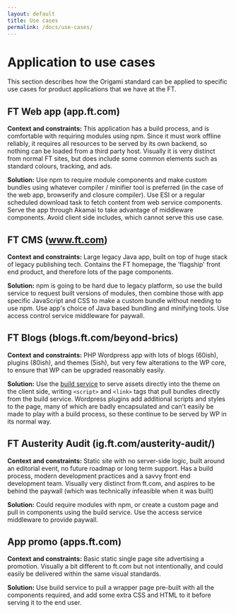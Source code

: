 ```yaml
---
layout: default
title: Use cases
permalink: /docs/use-cases/
---
```


# Application to use cases

This section describes how the Origami standard can be applied to specific use cases for product applications that we have at the FT.

## FT Web app (app.ft.com)

**Context and constraints:** This application has a build process, and is comfortable with requiring modules using  npm.  Since it must work offline reliably, it requires all resources to be served by its own backend, so nothing can be loaded from a third party host.  Visually it is very distinct from normal FT sites, but does include some common elements such as standard colours, tracking, and ads.

**Solution:** Use npm to require module components and make custom bundles using whatever compiler / minifier tool is preferred (in the case of the web app, browserify and closure compiler).  Use ESI or a regular scheduled download task to fetch content from web service components.  Serve the app through Akamai to take advantage of middleware components.  Avoid client side includes, which cannot serve this use case.


## FT CMS (www.ft.com)

**Context and constraints:** Large legacy Java app, built on top of huge stack of legacy publishing tech.  Contains the FT homepage, the 'flagship' front end product, and therefore lots of the page components.

**Solution:** npm is going to be hard due to legacy platform, so use the build service to request built versions of modules, then combine those with app specific JavaScript and CSS to make a custom bundle without needing to use npm.  Use app's choice of Java based bundling and minifying tools.  Use access control service middleware for paywall.


## FT Blogs (blogs.ft.com/beyond-brics)

**Context and constraints:** PHP Wordpress app with lots of blogs (60ish), plugins (80ish), and themes (5ish), but very few alterations to the WP core, to ensure that WP can be upgraded reasonably easily.

**Solution:** Use the [build service](/docs/build-service) to serve assets directly into the theme on the client side, writing `<script>` and `<link>` tags that pull bundles directly from the build service.  Wordpress plugins add additional scripts and styles to the page, many of which are badly encapsulated and can't easily be made to play with a build process, so these continue to be served by WP in its normal way.


## FT Austerity Audit (ig.ft.com/austerity-audit/)

**Context and constraints:** Static site with no server-side logic, built around an editorial event, no future roadmap or long term support.  Has a build process, modern development practices and a savvy front end development team.  Visually very distinct from ft.com, and aspires to be behind the paywall (which was technically infeasible when it was built)

**Solution:** Could require modules with npm, or create a custom page and pull in components using the build service.  Use the access service middleware to provide paywall.

## App promo (apps.ft.com)

**Context and constraints:** Basic static single page site advertising a promotion.  Visually a bit different to ft.com but not intentionally, and could easily be delivered within the same visual standards.

**Solution:** Use build service to pull a wrapper page pre-built with all the components required, and add some extra CSS and HTML to it before serving it to the end user.
